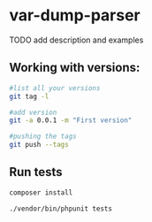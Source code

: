 # var-dump-parser
TODO add description and examples

## Working with versions:

```bash
#list all your versions
git tag -l

#add version
git -a 0.0.1 -m "First version" 

#pushing the tags
git push --tags
```

## Run tests

```bash
composer install

./vendor/bin/phpunit tests
```
